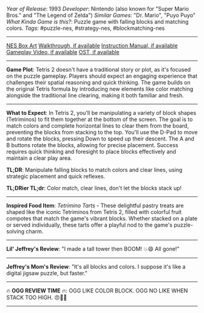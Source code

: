 *Year of Release*: 1993
*Developer*: Nintendo (also known for "Super Mario Bros." and "The Legend of Zelda")
*Similar Games*: "Dr. Mario", "Puyo Puyo"
*What Kinda Game is this?*: Puzzle game with falling blocks and matching colors.
*Tags:* #puzzle-nes, #strategy-nes, #blockmatching-nes

---
[NES Box Art](https://www.google.com/search?tbm=isch&q=NES+Box+Art+Tetris+2) 
[Walkthrough, if available](https://www.google.com/search?q=Walkthrough+NES+Tetris+2)
[Instruction Manual, if available](https://www.google.com/search?q=NES+Instruction+Manual+Tetris+2)
[Gameplay Video, if available](https://www.youtube.com/results?search_query=gameplay+NES+Tetris+2) 
[OST, if available](https://www.youtube.com/results?search_query=gameplay+NES+Tetris+2+OST)

- - -
**Game Plot**: Tetris 2 doesn't have a traditional story or plot, as it's focused on the puzzle gameplay. Players should expect an engaging experience that challenges their spatial reasoning and quick thinking. The game builds on the original Tetris formula by introducing new elements like color matching alongside the traditional line clearing, making it both familiar and fresh.

- - -
**What to Expect**: In Tetris 2, you'll be manipulating a variety of block shapes (Tetriminos) to fit them together at the bottom of the screen. The goal is to match colors and complete horizontal lines to clear them from the board, preventing the blocks from stacking to the top. You'll use the D-Pad to move and rotate the blocks, pressing Down to speed up their descent. The A and B buttons rotate the blocks, allowing for precise placement. Success requires quick thinking and foresight to place blocks effectively and maintain a clear play area. 

**TL;DR**: Manipulate falling blocks to match colors and clear lines, using strategic placement and quick reflexes.

**TL;DRier TL;dr**: Color match, clear lines, don't let the blocks stack up!

---
**Inspired Food Item**: *Tetrimino Tarts* - These delightful pastry treats are shaped like the iconic Tetriminos from Tetris 2, filled with colorful fruit compotes that match the game's vibrant blocks. Whether stacked on a plate or served individually, these tarts offer a playful nod to the game's puzzle-solving charm.

---
**Lil' Jeffrey's Review**: "I made a tall tower then BOOM! 💥😄 All gone!"

---
**Jeffrey's Mom's Review**: "It's all blocks and colors. I suppose it's like a digital jigsaw puzzle, but faster."

---
🔥 **OGG REVIEW TIME** 🔥: OGG LIKE COLOR BLOCK. OGG NO LIKE WHEN STACK TOO HIGH. 😠🚫🔝

---
